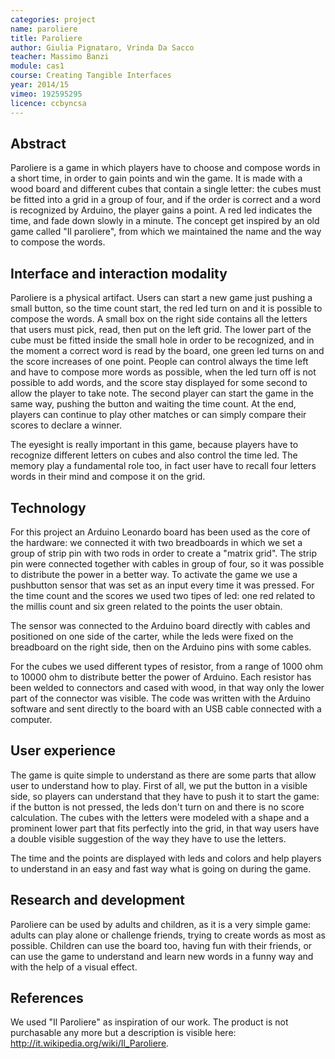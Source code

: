 ```yaml
---
categories: project
name: paroliere
title: Paroliere
author: Giulia Pignataro, Vrinda Da Sacco
teacher: Massimo Banzi
module: cas1
course: Creating Tangible Interfaces
year: 2014/15
vimeo: 192595295
licence: ccbyncsa
---
```

## Abstract

Paroliere is a game in which players have to choose and compose words in a short time, in order to gain points and win the game. It is made with a wood board and different cubes that contain a single letter: the cubes must be fitted into a grid in a group of four, and if the order is correct and a word is recognized by Arduino, the player gains a point. A red led indicates the time, and fade down slowly in a minute. The concept get inspired by an old game called "Il paroliere", from which we maintained the name and the way to compose the words. 

## Interface and interaction modality
Paroliere is a physical artifact. Users can start a new game just pushing a small button, so the time count start, the red led turn on and it is possible to compose the words. A small box on the right side contains all the letters that users must pick, read, then put on the left grid. The lower part of the cube must be fitted inside the small hole in order to be recognized, and in the moment a correct word is read by the board, one green led turns on and the score increases of one point. People can control always the time left and have to compose more words as possible, when the led turn off is not possible to add words, and the score stay displayed for some second to allow the player to take note.
The second player can start the game in the same way, pushing the button and waiting the time count. At the end, players can continue to play other matches or can simply compare their scores to declare a winner.

The eyesight is really important in this game, because players have to recognize different letters on cubes and also control the time led. The memory play a fundamental role too, in fact user have to recall four letters words in their mind and compose it on the grid.

## Technology

For this project an Arduino Leonardo board has been used as the core of the hardware: we connected it with two breadboards in which we set a group of strip pin with two rods in order to create a "matrix grid". The strip pin were connected together with cables in group of four, so it was possible to distribute the power in a better way. To activate the game we use a pushbutton sensor that was set as an input every time it was pressed. For the time count and the scores we used two tipes of led: one red related to the millis count and six green related to the points the user obtain.

The sensor was connected to the Arduino board directly with cables and positioned on one side of the carter, while the leds were fixed on the breadboard on the right side, then on the Arduino pins with some cables.

For the cubes we used different types of resistor, from a range of 1000 ohm to 10000 ohm to distribute better the power of Arduino. Each resistor has been welded to connectors and cased with wood, in that way only the lower part of the connector was visible.
The code was written with the Arduino software and sent directly to the board with an USB cable connected with a computer.

## User experience

The game is quite simple to understand as there are some parts that allow user to understand how to play. First of all, we put the button in a visible side, so players can understand that they have to push it to start the game: if the button is not pressed, the leds don't turn on and there is no score calculation.
The cubes with the letters were modeled with a shape and a prominent lower part that fits perfectly into the grid, in that way users have a double visible suggestion of the way they have to use the letters.

The time and the points are displayed with leds and colors and help players to understand in an easy and fast way what is going on during the game. 

## Research and development

Paroliere can be used by adults and children, as it is a very simple game: adults can play alone or challenge friends, trying to create words as most as possible. Children can use the board too, having fun with their friends, or can use the game to understand and learn new words in a funny way and with the help of a visual effect.

## References

We used "Il Paroliere" as inspiration of our work. The product is not purchasable any more but a description is visible here:  http://it.wikipedia.org/wiki/Il_Paroliere.
